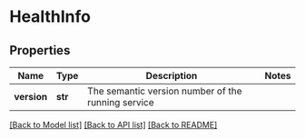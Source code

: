 # HealthInfo

## Properties
Name | Type | Description | Notes
------------ | ------------- | ------------- | -------------
**version** | **str** | The semantic version number of the running service | 

[[Back to Model list]](../README.md#documentation-for-models) [[Back to API list]](../README.md#documentation-for-api-endpoints) [[Back to README]](../README.md)

